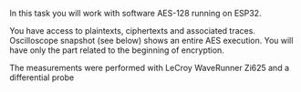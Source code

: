 In this task you will work with software AES-128 running on ESP32.

You have access to plaintexts, ciphertexts and associated traces. Oscilloscope snapshot (see below) shows an entire AES execution. You will have only the part related to the beginning of encryption.

The measurements were performed with LeCroy WaveRunner Zi625 and a differential probe

